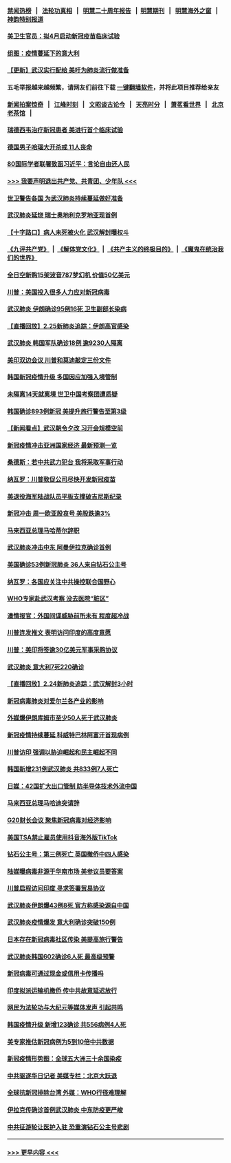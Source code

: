 #### [禁闻热榜](热点新闻.md?=0)  &nbsp;&nbsp;|&nbsp;&nbsp; [法轮功真相](https://github.com/gfw-breaker/truth/blob/master/README.md?=0) &nbsp;&nbsp;|&nbsp;&nbsp; [明慧二十周年报告](https://github.com/gfw-breaker/mh-reports/blob/master/README.md?=0) &nbsp;&nbsp;|&nbsp;&nbsp;[明慧期刊](https://github.com/gfw-breaker/mh-qikan) &nbsp;&nbsp;|&nbsp;&nbsp; [明慧海外之窗](https://github.com/gfw-breaker/mh-news/blob/master/README.md?=0) &nbsp;&nbsp;|&nbsp;&nbsp; [神韵特别报道](https://github.com/gfw-breaker/mh-news/blob/master/shenyun.md?=0)
#### [美卫生官员：拟4月启动新冠疫苗临床试验](../pages/nsc418/n11896357.md?t=02261802) 
#### [组图：疫情蔓延下的意大利](../pages/nsc418/n11894159.md?t=02261802) 
#### [【更新】武汉实行配给 美吁为肺炎流行做准备](../pages/nsc418/n11890652.md?t=02261802) 
#### 五毛举报越来越频繁，请网友们前往下载 [一键翻墙软件](https://github.com/gfw-breaker/ssr-accounts)，并将此项目推荐给亲友
#### [新闻拍案惊奇](https://github.com/gfw-breaker/banned-news/blob/master/pages/link4.md) &nbsp;&nbsp;|&nbsp;&nbsp; [江峰时刻](https://github.com/gfw-breaker/banned-news/blob/master/pages/link4.md) &nbsp;&nbsp;|&nbsp;&nbsp; [文昭谈古论今](https://github.com/gfw-breaker/banned-news/blob/master/pages/link4.md) &nbsp;&nbsp;|&nbsp;&nbsp; [天亮时分](https://github.com/gfw-breaker/banned-news/blob/master/pages/link4.md) &nbsp;&nbsp;|&nbsp;&nbsp; [萧茗看世界](https://github.com/gfw-breaker/banned-news/blob/master/pages/link4.md) &nbsp;&nbsp;|&nbsp;&nbsp; [北京老茶馆](https://github.com/gfw-breaker/banned-news/blob/master/pages/link4.md) &nbsp;&nbsp;|&nbsp;&nbsp; 
#### [瑞德西韦治疗新冠患者 美进行首个临床试验](../pages/nsc418/n11895845.md?t=02261802) 
#### [德国男子哈瑙大开杀戒 11人丧命](../pages/nsc418/n11895317.md?t=02261802) 
#### [80国际学者联署致函习近平：言论自由还人民](../pages/nsc418/n11895601.md?t=02261802) 
#### [>>> 我要声明退出共产党、共青团、少年队 <<<](https://github.com/begood0513/goodnews/blob/master/quit/letter.md) 
#### [世卫警告各国 为武汉肺炎持续蔓延做好准备](../pages/nsc418/n11895336.md?t=02261802) 
#### [武汉肺炎延烧 瑞士奥地利克罗地亚现首例](../pages/nsc418/n11895444.md?t=02261802) 
#### [【十字路口】病人未死被火化 武汉解封曝权斗](../pages/nsc418/n11893784.md?t=02261802) 
#### [《九评共产党》](https://github.com/begood0513/9ping.md/blob/master/README.md) &nbsp;|&nbsp; [《解体党文化》](../../../../jtdwh.md/blob/master/README.md)  &nbsp;|&nbsp; [《共产主义的终极目的》](../../../../gczydzjmd.md/blob/master/README.md) &nbsp;|&nbsp; [《魔鬼在统治我们的世界》](../../../../mgztzwmdsj.md/blob/master/README.md) 
#### [全日空新购15架波音787梦幻机 价值50亿美元](../pages/nsc418/n11895154.md?t=02261802) 
#### [川普：美国投入很多人力应对新冠病毒](../pages/nsc418/n11894977.md?t=02261802) 
#### [武汉肺炎 伊朗确诊95例16死 卫生副部长染病](../pages/nsc418/n11894906.md?t=02261802) 
#### [【直播回放】2.25新肺炎追踪：伊朗高官感染](../pages/nsc418/n11894749.md?t=02261802) 
#### [武汉肺炎 韩国军队确诊18例 逾9230人隔离](../pages/nsc418/n11894703.md?t=02261802) 
#### [美印双边会议 川普和莫迪敲定三份文件](../pages/nsc418/n11894247.md?t=02261802) 
#### [韩国新冠疫情升级 多国因应加强入境管制](../pages/nsc418/n11894334.md?t=02261802) 
#### [未隔离14天就离境 世卫中国考察团遭质疑](../pages/nsc418/n11893756.md?t=02261802) 
#### [韩国确诊893例新冠 美提升旅行警告至第3级](../pages/nsc418/n11893662.md?t=02261802) 
#### [【新闻看点】武汉朝令夕改 习开会规模空前](../pages/nsc418/n11892858.md?t=02261802) 
#### [新冠疫情冲击亚洲国家经济 最新预测一览](../pages/nsc418/n11893339.md?t=02261802) 
#### [桑德斯：若中共武力犯台 我将采取军事行动](../pages/nsc418/n11893282.md?t=02261802) 
#### [纳瓦罗：川普敦促公司尽快开发新冠疫苗](../pages/nsc418/n11893211.md?t=02261802) 
#### [美退役海军陆战队员平板支撑破吉尼斯纪录](../pages/nsc418/n11893022.md?t=02261802) 
#### [新冠冲击 周一欧亚股哀号 美股跌逾3%](../pages/nsc418/n11892648.md?t=02261802) 
#### [马来西亚总理马哈蒂尔辞职](../pages/nsc418/n11892792.md?t=02261802) 
#### [武汉肺炎冲击中东 阿曼伊拉克确诊首例](../pages/nsc418/n11892871.md?t=02261802) 
#### [美国确诊53例新冠肺炎 36人来自钻石公主号](../pages/nsc418/n11892877.md?t=02261802) 
#### [纳瓦罗：各国应关注中共操控联合国野心](../pages/nsc418/n11892856.md?t=02261802) 
#### [WHO专家赴武汉考察 没去医院“脏区”](../pages/nsc418/n11892736.md?t=02261802) 
#### [澳情报官：外国间谍威胁前所未有 程度超冷战](../pages/nsc418/n11892672.md?t=02261802) 
#### [川普连发推文 表明访问印度的高度意愿](../pages/nsc418/n11891927.md?t=02261802) 
#### [川普：美印将签逾30亿美元军事采购协议](../pages/nsc418/n11892494.md?t=02261802) 
#### [武汉肺炎 意大利7死220确诊](../pages/nsc418/n11892166.md?t=02261802) 
#### [【直播回放】2.24新肺炎追踪：武汉解封3小时](../pages/nsc418/n11892242.md?t=02261802) 
#### [新冠病毒肺炎对爱尔兰各产业的影响](../pages/nsc418/n11892328.md?t=02261802) 
#### [外媒爆伊朗库姆市至少50人死于武汉肺炎](../pages/nsc418/n11891996.md?t=02261802) 
#### [新冠疫情持续蔓延 科威特巴林阿富汗首现病例](../pages/nsc418/n11892052.md?t=02261802) 
#### [川普访印 强调以胁迫崛起和民主崛起不同](../pages/nsc418/n11891855.md?t=02261802) 
#### [韩国新增231例武汉肺炎 共833例7人死亡](../pages/nsc418/n11891919.md?t=02261802) 
#### [日媒：42国扩大出口管制 防半导体技术外流中国](../pages/nsc418/n11891730.md?t=02261802) 
#### [马来西亚总理马哈迪突请辞](../pages/nsc418/n11891521.md?t=02261802) 
#### [G20财长会议 聚焦新冠病毒对经济影响](../pages/nsc418/n11890400.md?t=02261802) 
#### [美国TSA禁止雇员使用抖音海外版TikTok](../pages/nsc418/n11890500.md?t=02261802) 
#### [钻石公主号：第三例死亡 英国撤侨中四人感染](../pages/nsc418/n11890293.md?t=02261802) 
#### [陆媒曝病毒非源于华南市场 美参议员要答案](../pages/nsc418/n11890306.md?t=02261802) 
#### [川普启程访问印度 寻求签署贸易协议](../pages/nsc418/n11890275.md?t=02261802) 
#### [武汉肺炎伊朗爆43例8死 官方称感染源自中国](../pages/nsc418/n11890128.md?t=02261802) 
#### [武汉肺炎疫情爆发 意大利确诊突破150例](../pages/nsc418/n11889926.md?t=02261802) 
#### [日本存在新冠病毒社区传染 美提高旅行警告](../pages/nsc418/n11889917.md?t=02261802) 
#### [武汉肺炎韩国602确诊6人死 最高级预警](../pages/nsc418/n11889715.md?t=02261802) 
#### [新冠病毒可通过现金或信用卡传播吗](../pages/nsc418/n11886629.md?t=02261802) 
#### [印度拟派运输机撤侨 传中共故意延迟放行](../pages/nsc418/n11889362.md?t=02261802) 
#### [网民为法轮功与大纪元等媒体发声 引起共鸣](../pages/nsc418/n11889143.md?t=02261802) 
#### [韩国疫情升级 新增123确诊 共556病例4人死](../pages/nsc418/n11888882.md?t=02261802) 
#### [美专家推估新冠病例为5到10倍中共数据](../pages/nsc418/n11884404.md?t=02261802) 
#### [新冠疫情形势图：全球五大洲三十余国染疫](../pages/nsc418/n11888454.md?t=02261802) 
#### [中共驱逐华日记者 美媒专栏：北京大跃退](../pages/nsc418/n11888453.md?t=02261802) 
#### [全球抗新冠排除台湾 外媒：WHO行径难理解](../pages/nsc418/n11888248.md?t=02261802) 
#### [伊拉克传确诊首例武汉肺炎 中东防疫更严峻](../pages/nsc418/n11888333.md?t=02261802) 
#### [中共征游轮让医护入驻 恐重演钻石公主号悲剧](../pages/nsc418/n11888077.md?t=02261802) 

----
#### [ >>> 更早内容 <<< ](../indexes/nsc418-earlier.md)
